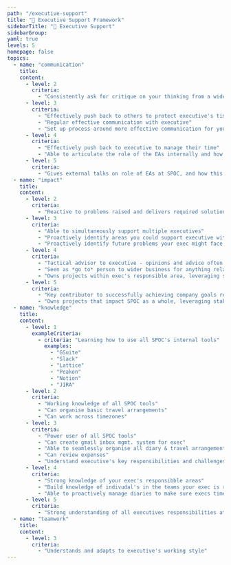 ```yaml
---
path: "/executive-support"
title: "👭 Executive Support Framework"
sidebarTitle: "👭 Executive Support"
sidebarGroup:
yaml: true
levels: 5
homepage: false
topics:
  - name: "communication"
    title:
    content:
      - level: 2
        criteria:
          - "Consistently ask for critique on your thinking from a wider group, and let them know how you're incorporating into your work."
      - level: 3
        criteria:
          - "Effectively push back to others to protect executive's time"
          - "Regular effective communication with executive"
          - "Set up process around more effective communication for your exec's immediate team(s), and manage implementation"
      - level: 4
        criteria:
          - "Effectively push back to executive to manage their time"
          - "Able to articulate the role of the EAs internally and how this contributes to the company's success"
      - level: 5
        criteria:
          - "Gives external talks on role of EAs at SPOC, and how this creates value and contributes to SPOC's overall success."
  - name: "impact"
    title:
    content:
      - level: 2
        criteria:
          - "Reactive to problems raised and delivers required solutions as directed"
      - level: 3
        criteria:
          - "Able to simultaneously support multiple executives"
          - "Proactively identify areas you could support executive with"
          - "Proactively identify future problems your exec might face, and help them prepare"
      - level: 4
        criteria:
          - "Tactical advisor to executive - opinions and advice often sought"
          - "Seen as *go to* person to wider business for anything related to executive and how they operate. First port-of-call for general enquiries in that area."
          - "Owns projects within exec's responsible area, leveraging stakeholders to deliver results."
      - level: 5
        criteria:
          - "Key contributor to successfully achieving company goals relevant to your executive (where without *your* input, it's unlikely those goals would have been achieved)"
          - "Owns projects that impact SPOC as a whole, leveraging stakeholders to deliver results."
  - name: "knowledge"
    title:
    content:
      - level: 1
        exampleCriteria:
          - criteria: "Learning how to use all SPOC's internal tools"
            examples:
              - "GSuite"
              - "Slack"
              - "Lattice"
              - "Peakon"
              - "Notion"
              - "JIRA"
      - level: 2
        criteria:
          - "Working knowledge of all SPOC tools"
          - "Can organise basic travel arrangements"
          - "Can work across timezones"
      - level: 3
        criteria:
          - "Power user of all SPOC tools"
          - "Can create gmail inbox mgmt. system for exec"
          - "Able to seamlessly organise all diary & travel arrangements"
          - "Can review expenses"
          - "Understand executive's key responsibilities and challenges"
      - level: 4
        criteria:
          - "Strong knowledge of your exec's responsibble areas"
          - "Build knowledge of indivudal's in the teams your exec is responsible for, their responsibilities and how they operate"
          - "Able to proactively manage diaries to make sure execs time is optimised"
      - level: 5
        criteria:
          - "Strong understanding of all executives responsibilities at SPOC, with ability to adapt to support any executive to high standard at short notice."
  - name: "teamwork"
    title:
    content:
      - level: 3
        criteria:
          - "Understands and adapts to executive's working style"
---
```

